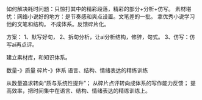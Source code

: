如何解决耗时问题：只惊打其中的精彩段落，精彩的部分+分析+仿写。
素材堪忧：网络小说好的地方：是节奏感和爽点设置。文笔差的一批。
拿优秀小说学习他的文笔和结构。
不成体系。反馈碎片化。


方案：
1、默写好句，
2、拆句分析，让ai分析结构，修辞，句式。
3、仿写：仿写ai再点评。

建立素材库，和知识体系。

数量-》质量
碎片-》体系
语言、结构、情绪表达的精练训练


从数量追求转向“质与系统性提升”；
从碎片点评转向成体系的写作能力反馈；
提高效率，把时间集中在语言、结构、情绪表达的精练训练上。
